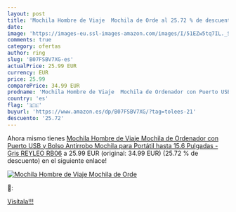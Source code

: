 ```yaml
---
layout: post
title: 'Mochila Hombre de Viaje  Mochila de Orde al 25.72 % de descuento'
date: 
image: 'https://images-eu.ssl-images-amazon.com/images/I/51EZw5tq7IL._SL200_.jpg'
comments: true
category: ofertas
author: ring
slug: 'B07FSBV7XG-es'
actualPrice: 25.99 EUR
currency: EUR
price: 25.99
comparePrice: 34.99 EUR
prodname: 'Mochila Hombre de Viaje  Mochila de Ordenador con Puerto USB y Bolso Antirrobo  Mochila para Portátil hasta 15.6 Pulgadas - Gris REYLEO RB06'
country: 'es'
flag: '🇪🇸'
buyurl: 'https://www.amazon.es/dp/B07FSBV7XG/?tag=tolees-21'
descuento: '25.72'
---
```


Ahora mismo tienes [Mochila Hombre de Viaje  Mochila de Ordenador con Puerto USB y Bolso Antirrobo  Mochila para Portátil hasta 15.6 Pulgadas - Gris REYLEO RB06](https://www.amazon.es/dp/B07FSBV7XG/?tag=tolees-21) a 25.99 EUR (original: 34.99 EUR) (25.72 %  de descuento) en el siguiente enlace!

[![Mochila Hombre de Viaje  Mochila de Orde](https://images-eu.ssl-images-amazon.com/images/I/51EZw5tq7IL._SL200_.jpg)](https://www.amazon.es/dp/B07FSBV7XG/?tag=tolees-21)

🔎:


[Visítala!!!](https://www.amazon.es/dp/B07FSBV7XG/?tag=tolees-21)
